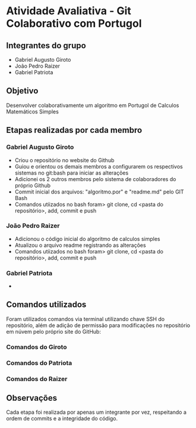 # Atividade Avaliativa - Git Colaborativo com Portugol

## Integrantes do grupo
- Gabriel Augusto Giroto
- João Pedro Raizer
- Gabriel Patriota

## Objetivo
Desenvolver colaborativamente um algoritmo em Portugol de Calculos Matemáticos Simples

## Etapas realizadas por cada membro

### Gabriel Augusto Giroto
- Criou o repositório no website do Github
- Guiou e orientou os demais membros a configurarem os respectivos
  sistemas no git:bash para iniciar as alterações
- Adicionei os 2 outros membros pelo sistema de colaboradores do
  próprio Github
- Commit inicial dos arquivos: "algoritmo.por" e "readme.md" pelo GIT Bash
- Comandos utiizados no bash foram> git clone, cd <pasta do repositório>, add, commit e push

### João Pedro Raizer
- Adicionou o código inicial do algoritmo de calculos simples
- Atualizou o arquivo readme registrando as alterações
- Comandos utiizados no bash foram> git clone, cd <pasta do repositório>, add, commit e push
 

### Gabriel Patriota
- 


## Comandos utilizados
Foram utilizados comandos via terminal utilizando chave SSH do repositório,
além de adição de permissão para modificações no repositório em núvem pelo próprio
site do GitHub:
### Comandos do Giroto

### Comandos do Patriota

### Comandos do Raizer

## Observações
Cada etapa foi realizada por apenas um integrante por vez, respeitando a ordem de commits e a integridade do código.
